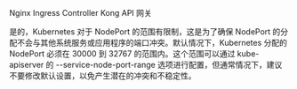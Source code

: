 Nginx Ingress Controller
Kong API 网关


是的，Kubernetes 对于 NodePort 的范围有限制，这是为了确保 NodePort 的分配不会与其他系统服务或应用程序的端口冲突。默认情况下，Kubernetes 分配的 NodePort 必须在 30000 到 32767 的范围内。这个范围可以通过 kube-apiserver 的 --service-node-port-range 选项进行配置，但通常情况下，建议不要修改默认设置，以免产生潜在的冲突和不稳定性。